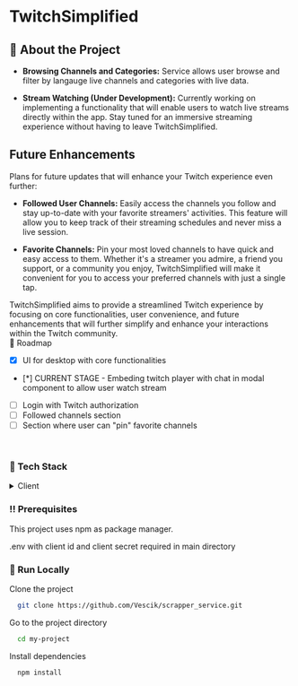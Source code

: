 <!--
Hey, thanks for using the awesome-readme-template template.  
If you have any enhancements, then fork this project and create a pull request 
or just open an issue with the label "enhancement".

Don't forget to give this project a star for additional support ;)
Maybe you can mention me or this repo in the acknowledgements too
-->
<div align="left">

  <h1>TwitchSimplified</h1>


  ## :hamburger: About the Project
  - **Browsing Channels and Categories:** Service allows user browse and filter by langauge live channels and categories with live data.

- **Stream Watching (Under Development):** Currently working on implementing a functionality that will enable users to watch live streams directly within the app. Stay tuned for an immersive streaming experience without having to leave TwitchSimplified.

## Future Enhancements

Plans for future updates that will enhance your Twitch experience even further:

- **Followed User Channels:** Easily access the channels you follow and stay up-to-date with your favorite streamers' activities. This feature will allow you to keep track of their streaming schedules and never miss a live session.

- **Favorite Channels:** Pin your most loved channels to have quick and easy access to them. Whether it's a streamer you admire, a friend you support, or a community you enjoy, TwitchSimplified will make it convenient for you to access your preferred channels with just a single tap.

TwitchSimplified aims to provide a streamlined Twitch experience by focusing on core functionalities, user convenience, and future enhancements that will further simplify and enhance your interactions within the Twitch community.
</br>
  :compass: Roadmap

* [x] UI for desktop with core functionalities
* [*] CURRENT STAGE - Embeding twitch player with chat in modal component to allow user watch stream
* [ ] Login with Twitch authorization
* [ ] Followed channels section
* [ ] Section where user can "pin" favorite channels

</div>

<br />




<!-- TechStack -->
### :space_invader: Tech Stack

<details>
  <summary>Client</summary>
  <ul>
    <li><a href="https://www.typescriptlang.org/">Vue.js</a></li>
    <li><a href="https://nextjs.org/">Pinia</a></li>
    <li><a href="https://nextjs.org/">TypeScript</a></li>
    <li><a href="https://reactjs.org/">Axios</a></li>
  </ul>
</details>

<!-- Prerequisites -->
### :bangbang: Prerequisites

This project uses npm as package manager.

.env with client id and client secret required in main directory


<!-- Run Locally -->
### :running: Run Locally
Clone the project

```bash
  git clone https://github.com/Vescik/scrapper_service.git
```

Go to the project directory

```bash
  cd my-project
```

Install dependencies

```bash
  npm install
```


<!-- Roadmap -->

